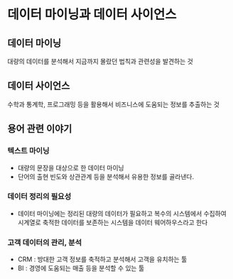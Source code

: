 # 데이터 마이닝과 데이터 사이언스

## 데이터 마이닝

대량의 데이터를 분석해서 지금까지 몰랐던 법칙과 관련성을 발견하는 것

## 데이터 사이언스

수학과 통계학, 프로그래밍 등을 활용해서 비즈니스에 도움되는 정보를 추출하는 것

## 용어 관련 이야기

### 텍스트 마이닝

- 대량의 문장을 대상으로 한 데이터 마이닝
- 단어의 출현 빈도와 상관관계 등을 분석해서 유용한 정보를 골라낸다.

### 데이터 정리의 필요성

- 데이터 마이닝에는 정리된 대량의 데이터가 필요하고 복수의 시스템에서 수집하여 시계열로 축적한 데이터를 보존하는 시스템을 데이터 웨어하우스라고 한다

### 고객 데이터의 관리, 분석

- CRM : 방대한 고객 정보를 축적하고 분석해서 고객을 유치하는 툴
- BI : 경영에 도움되는 매출 등을 분석할 수 있는 툴
